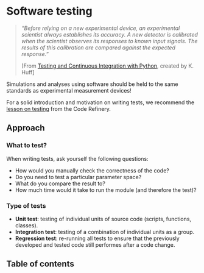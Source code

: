 # Software testing

>_“Before relying on a new experimental device, an experimental scientist always establishes its accuracy. A new detector is calibrated when the scientist observes its responses to known input signals. The results of this calibration are compared against the expected response.”_
>
> [From [Testing and Continuous Integration with Python](https://carpentries-incubator.github.io/python-testing/), created by K. Huff]

Simulations and analyses using software should be held to the same standards as experimental measurement devices!

For a solid introduction and motivation on writing tests, we recommend the [lesson on testing](https://coderefinery.github.io/testing/motivation/) from the Code Refinery.


## Approach

### What to test?
When writing tests, ask yourself the following questions:
- How would you manually check the correctness of the code? 
- Do you need to test a particular parameter space?
- What do you compare the result to?
- How much time would it take to run the module (and therefore the test)?

### Type of tests

* **Unit test**: testing of individual units of source code (scripts, functions, classes).
* **Integration test**: testing of a combination of individual units as a group.
* **Regression test**: re-running all tests to ensure that the previously developed and tested code still performes after a code change.


## Table of contents
```{tableofcontents}
```